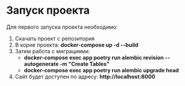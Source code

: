# Запуск проекта

Для первого запуска проекта необходимо:
1. Скачать проект с репозитория
2. В корне проекта: **docker-compose up -d --build**
3. Затем работа с миграциями:
    - **docker-compose exec app poetry run alembic revision --autogenerate -m "Create Tables"**
    - **docker-compose exec app poetry run alembic upgrade head**
4. Сайт будет доступен по адресу: **http://localhost:8000**